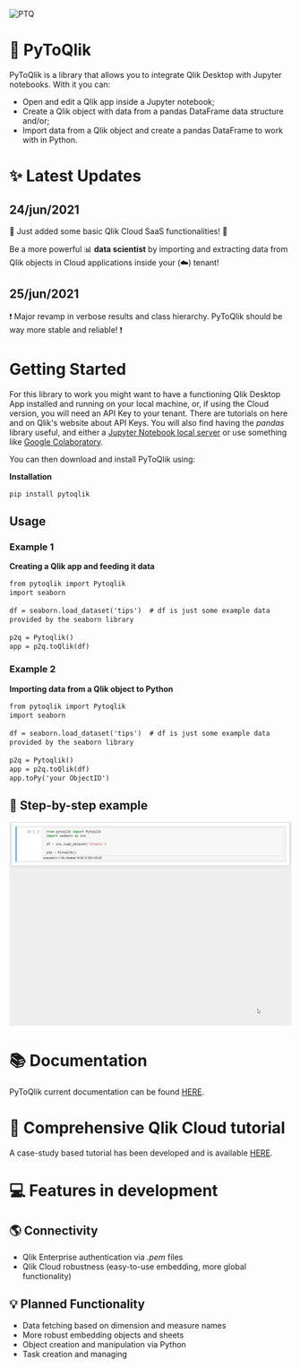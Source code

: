 ![PTQ](https://i.imgur.com/0D4Qvkt.png)

# :snake: PyToQlik

PyToQlik is a library that allows you to integrate Qlik Desktop with Jupyter notebooks. With it you can:

* Open and edit a Qlik app inside a Jupyter notebook;
* Create a Qlik object with data from a pandas DataFrame data structure and/or;
* Import data from a Qlik object and create a pandas DataFrame to work with in Python.

# :sparkles: Latest Updates 


## 24/jun/2021
:star2: Just added some basic Qlik Cloud SaaS functionalities! :star2:


Be a more powerful :bar_chart: **data scientist** by importing and extracting data from Qlik objects in Cloud applications inside your (:cloud:) tenant! 

## 25/jun/2021
:exclamation: Major revamp in verbose results and class hierarchy. PyToQlik should be way more stable and reliable! :exclamation:

# Getting Started

For this library to work you might want to have a functioning Qlik Desktop App installed and running on your local machine, or, if using the Cloud version, you will need an API Key to your tenant. There are tutorials on here and on Qlik's website about API Keys. You will also find having the *pandas* library useful, and either a [Jupyter Notebook local server](https://jupyter.readthedocs.io/en/latest/running.html) or use something like [Google Colaboratory](https://colab.research.google.com/).


You can then download and install PyToQlik using:

**Installation**
```
pip install pytoqlik 
```

## Usage

### Example 1

**Creating a Qlik app and feeding it data**
```
from pytoqlik import Pytoqlik
import seaborn

df = seaborn.load_dataset('tips')  # df is just some example data provided by the seaborn library

p2q = Pytoqlik()
app = p2q.toQlik(df)
```

### Example 2

**Importing data from a Qlik object to Python**
```
from pytoqlik import Pytoqlik
import seaborn

df = seaborn.load_dataset('tips')  # df is just some example data provided by the seaborn library

p2q = Pytoqlik()
app = p2q.toQlik(df)
app.toPy('your ObjectID')
```

## :feet: Step-by-step example
<img src="toPy.gif" />

# :books: Documentation

PyToQlik current documentation can be found [HERE](docs/Documentation.md).



# :notebook: Comprehensive Qlik Cloud tutorial

A case-study based tutorial has been developed and is available [HERE](docs/PyToQlik%20Cloud%20Tutorial.md).



# :computer: Features in development

## :earth_americas: Connectivity
- Qlik Enterprise authentication via *.pem* files
- Qlik Cloud robustness (easy-to-use embedding, more global functionality)

## :bulb: Planned Functionality
- Data fetching based on dimension and measure names
- More robust embedding objects and sheets
- Object creation and manipulation via Python
- Task creation and managing
